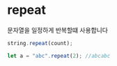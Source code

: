 # repeat

문자열을 일정하게 반복할떄 사용합니다

```js
string.repeat(count);
```
```js
let a = "abc".repeat(2); //abcabc
```
